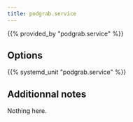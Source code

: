 ```yaml
---
title: podgrab.service
---
```


{{% provided_by "podgrab.service" %}}

## Options

{{% systemd_unit "podgrab.service" %}}

## Additionnal notes

Nothing here.